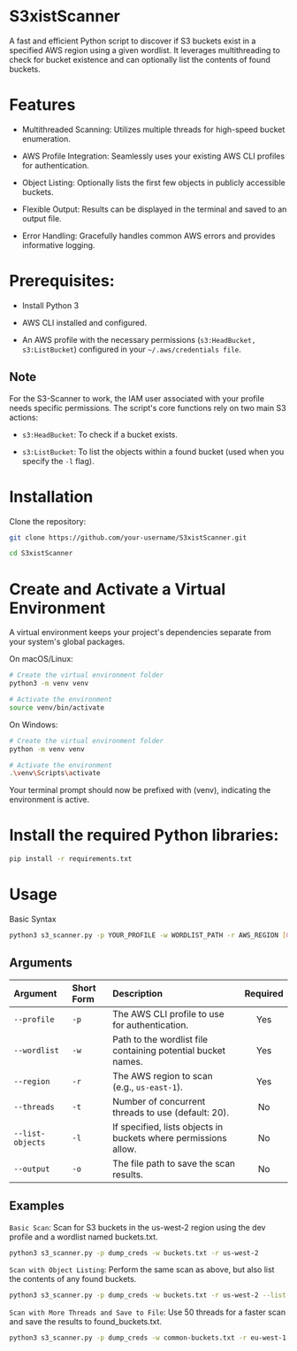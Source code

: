 # S3xistScanner
A fast and efficient Python script to discover if S3 buckets exist in a specified AWS region using a given wordlist. It leverages multithreading to check for bucket existence and can optionally list the contents of found buckets.


# Features
- Multithreaded Scanning: Utilizes multiple threads for high-speed bucket enumeration.

- AWS Profile Integration: Seamlessly uses your existing AWS CLI profiles for authentication.

- Object Listing: Optionally lists the first few objects in publicly accessible buckets.

- Flexible Output: Results can be displayed in the terminal and saved to an output file.

- Error Handling: Gracefully handles common AWS errors and provides informative logging.


# Prerequisites:

- Install Python 3 

- AWS CLI installed and configured.

- An AWS profile with the necessary permissions (`s3:HeadBucket, s3:ListBucket`) configured in your `~/.aws/credentials file`.

## Note
For the S3-Scanner to work, the IAM user associated with your profile needs specific permissions. 
The script's core functions rely on two main S3 actions:

- `s3:HeadBucket`: To check if a bucket exists.

- `s3:ListBucket`: To list the objects within a found bucket (used when you specify the `-l` flag).

# Installation
Clone the repository:

```bash
git clone https://github.com/your-username/S3xistScanner.git

cd S3xistScanner
```

# Create and Activate a Virtual Environment 
A virtual environment keeps your project's dependencies separate from your system's global packages.

On macOS/Linux:
```bash
# Create the virtual environment folder
python3 -m venv venv

# Activate the environment
source venv/bin/activate
```

On Windows:
```bash
# Create the virtual environment folder
python -m venv venv

# Activate the environment
.\venv\Scripts\activate
```
Your terminal prompt should now be prefixed with (venv), indicating the environment is active.

# Install the required Python libraries:

```bash
pip install -r requirements.txt
```

# Usage

Basic Syntax
```bash
python3 s3_scanner.py -p YOUR_PROFILE -w WORDLIST_PATH -r AWS_REGION [OPTIONS]
```

## Arguments

| Argument | Short Form | Description | Required |
| :--- | :--- | :--- | :---: |
| `--profile` | `-p` | The AWS CLI profile to use for authentication. | Yes |
| `--wordlist` | `-w` | Path to the wordlist file containing potential bucket names. | Yes |
| `--region` | `-r` | The AWS region to scan (e.g., `us-east-1`). | Yes |
| `--threads` | `-t` | Number of concurrent threads to use (default: 20). | No |
| `--list-objects` | `-l` | If specified, lists objects in buckets where permissions allow. | No |
| `--output` | `-o` | The file path to save the scan results. | No |


## Examples
`Basic Scan`: Scan for S3 buckets in the us-west-2 region using the dev profile and a wordlist named buckets.txt.

```bash
python3 s3_scanner.py -p dump_creds -w buckets.txt -r us-west-2
```

`Scan with Object Listing`:
Perform the same scan as above, but also list the contents of any found buckets.

```bash
python3 s3_scanner.py -p dump_creds -w buckets.txt -r us-west-2 --list-objects
```

`Scan with More Threads and Save to File`:
Use 50 threads for a faster scan and save the results to found_buckets.txt.
```bash
python3 s3_scanner.py -p dump_creds -w common-buckets.txt -r eu-west-1 -t 50 -o found_buckets.txt
```

